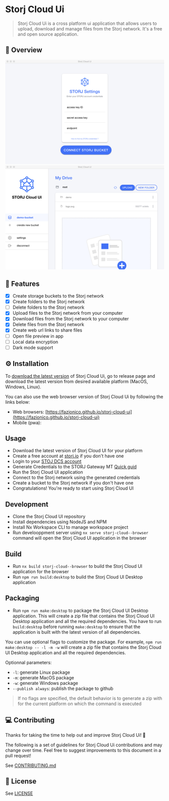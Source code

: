 

# Storj Cloud Ui
> Storj Cloud Ui is a cross platform ui application that allows users to upload, download and manage files from the Storj network. It's a free and open source application.

## 👀 Overview
<img src="./docs/storj-cloud-preview-001.png" />

<img src="./docs/storj-cloud-preview-002.png" />

## 🚀 Features
- [x] Create storage buckets to the Storj network
- [x] Create folders to the Storj network
- [ ] Delete folders to the Storj network
- [x] Upload files to the Storj network from your computer
- [x] Download files from the Storj network to your computer
- [x] Delete files from the Storj network
- [x] Create web url links to share files
- [ ] Open file preview in app
- [ ] Local data encryption
- [ ] Dark mode support

## ⚙️ Installation

To [download the latest version](https://github.com/FazioNico/storj-cloud-ui/releases) of Storj Cloud Ui, go to release page and download the latest version from desired available platform (MacOS, Windows, Linux).

You can also use the web browser version of Storj Cloud Ui by following the links below:
  - Web browsers: [https://fazionico.github.io/storj-cloud-ui](https://fazionico.github.io/storj-cloud-ui)
  - Mobile (pwa): 

## Usage

  - Download the latest version of Storj Cloud UI for your platform
  - Create a free account at [storj.io](https://storj.io) if you don't have one
  - Login to your [STOJ DCS account](https://eu1.storj.io/login)
  - Generate Credentials to the STORJ Gateway MT [Quick guid](https://docs.storj.io/dcs/getting-started/quickstart-aws-sdk-and-hosted-gateway-mt/)
  - Run the Storj Cloud UI application
  - Connect to the Storj network using the generated credentials
  - Create a bucket to the Storj network if you don't have one
  - Congratulations! You're ready to start using Storj Cloud UI

## Development

  - Clone the Storj Cloud UI repository
  - Install dependencies using NodeJS and NPM
  - Install Nx Workspace CLI to manage workspace project
  - Run develooppment server using `nx serve storj-cloud--browser` command will open the Storj Cloud UI application in the browser

## Build 

  - Run `nx build storj-cloud--browser` to build the Storj Cloud UI application for the browser
  - Run `npm run build:desktop` to build the Storj Cloud UI Desktop application

## Packaging

  - Run `npm run make:desktop` to package the Storj Cloud UI Desktop application. This will create a zip file that contains the Storj Cloud UI Desktop application and all the required dependencies. You have to run `build:desktop` before running `make:desktop` to ensure that the application is built with the latest version of all dependencies.
  
You can use optional flags to customize the package. 
For example, `npm run make:desktop -- -l -m -w` will create a zip file that contains the Storj Cloud UI Desktop application and all the required dependencies.

Optionnal parameters:
  - `-l`: generate Linux package
  - `-m`: generate MacOS package
  - `-w`: generate Windows package
  - `--publish always`: publish the package to github

> If no flags are specified, the default behavior is to generate a zip with for the current platform on which the command is executed

## 💻 Contributing

Thanks for taking the time to help out and improve Storj Cloud Ui! 🎉

The following is a set of guidelines for Storj Cloud Ui contributions and may change over time. Feel free to suggest improvements to this document in a pull request!

See [CONTRIBUTING.md](CONTRIBUTING.md)

## 📃 License

See [LICENSE](LICENSE)